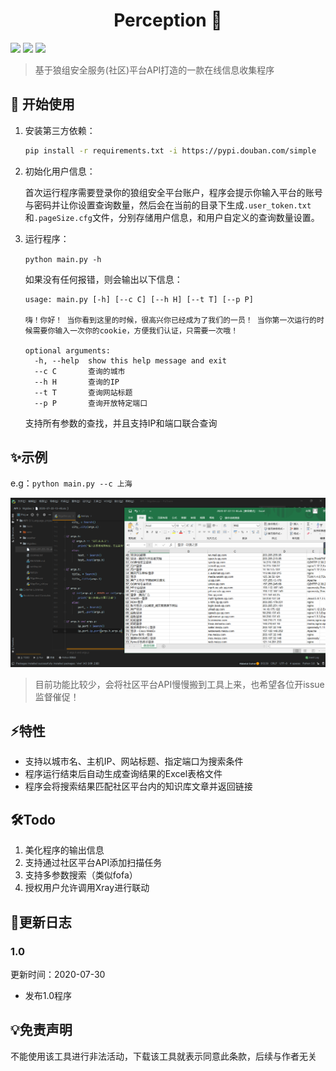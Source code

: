 <h1 align="center">Perception 🚀</h1>

<p>
  <img src="https://img.shields.io/badge/Language-Python2.x/3.x-blue" />
  <img src="https://img.shields.io/badge/Version-1.0-blue" />
  <a href="https://plat.wgpsec.org">
    <img src="https://img.shields.io/badge/Dependence-WgpSec%20Plat-green" target="_blank" />
  </a>
</p>

> 基于狼组安全服务(社区)平台API打造的一款在线信息收集程序

## 🚀 开始使用

1. 安装第三方依赖：
    ```bash
    pip install -r requirements.txt -i https://pypi.douban.com/simple
    ```
2. 初始化用户信息：
   
    首次运行程序需要登录你的狼组安全平台账户，程序会提示你输入平台的账号与密码并让你设置查询数量，然后会在当前的目录下生成`.user_token.txt`和`.pageSize.cfg`文件，分别存储用户信息，和用户自定义的查询数量设置。

3. 运行程序：
   
    `python main.py -h`
    
    如果没有任何报错，则会输出以下信息：
    ```
    usage: main.py [-h] [--c C] [--h H] [--t T] [--p P]

    嗨！你好！ 当你看到这里的时候，很高兴你已经成为了我们的一员！ 当你第一次运行的时候需要你输入一次你的cookie，方便我们认证，只需要一次哦！

    optional arguments:
      -h, --help  show this help message and exit
      --c C       查询的城市
      --h H       查询的IP
      --t T       查询网站标题
      --p P       查询开放特定端口
    ```

    支持所有参数的查找，并且支持IP和端口联合查询

## ✨示例

e.g：`python main.py --c 上海`

![image-20200721181428197](demo.png)

> 目前功能比较少，会将社区平台API慢慢搬到工具上来，也希望各位开issue监督催促！

## ⚡️特性

- 支持以城市名、主机IP、网站标题、指定端口为搜索条件
- 程序运行结束后自动生成查询结果的Excel表格文件
- 程序会将搜索结果匹配社区平台内的知识库文章并返回链接

## 🛠Todo

1. 美化程序的输出信息
2. 支持通过社区平台API添加扫描任务
3. 支持多参数搜索（类似fofa）
4. 授权用户允许调用Xray进行联动


## 📝更新日志

### 1.0

更新时间：2020-07-30

 - 发布1.0程序

## 💡免责声明

不能使用该工具进行非法活动，下载该工具就表示同意此条款，后续与作者无关
